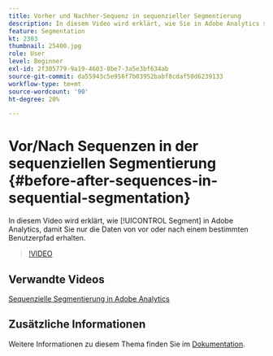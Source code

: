 ```yaml
---
title: Vorher und Nachher-Sequenz in sequenzieller Segmentierung
description: In diesem Video wird erklärt, wie Sie in Adobe Analytics segmentieren, sodass Sie nur die Daten von vor oder nach einem bestimmten Benutzerpfad erhalten.
feature: Segmentation
kt: 2303
thumbnail: 25400.jpg
role: User
level: Beginner
exl-id: 2f305779-9a19-4603-8be7-3a5e3bf634ab
source-git-commit: da55943c5e956f7b03952babf8cdaf50d6239133
workflow-type: tm+mt
source-wordcount: '90'
ht-degree: 20%

---
```


# Vor/Nach Sequenzen in der sequenziellen Segmentierung {#before-after-sequences-in-sequential-segmentation}

In diesem Video wird erklärt, wie [!UICONTROL Segment] in Adobe Analytics, damit Sie nur die Daten von vor oder nach einem bestimmten Benutzerpfad erhalten.

>[!VIDEO](https://video.tv.adobe.com/v/25400/?quality=12)

## Verwandte Videos

[Sequenzielle Segmentierung in Adobe Analytics](sequential-segmentation.md)

## Zusätzliche Informationen

Weitere Informationen zu diesem Thema finden Sie im [Dokumentation](https://experienceleague.adobe.com/docs/analytics/components/segmentation/segmentation-workflow/seg-sequential-build.html?lang=de).
